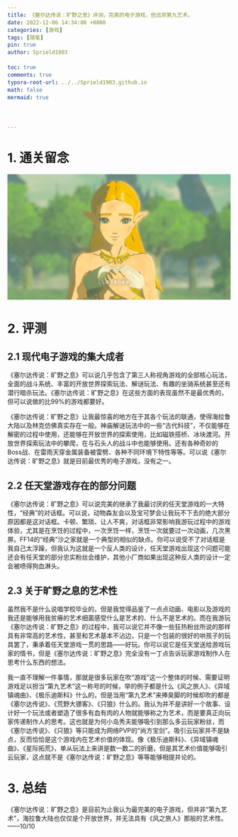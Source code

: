 ```yaml
---
title: 《塞尔达传说：旷野之息》评测，完美的电子游戏，但远非第九艺术。
date: 2022-12-06 14:34:00 +0800
categories: [游戏]
tags: [随笔]
pin: true
author: Sprield1903

toc: true
comments: true
typora-root-url: ../../Sprield1903.github.io
math: false
mermaid: true



---
```


# 1. 通关留念

![塞尔达传说：旷野之息](/assets/blog_res/2022-12-06-breath-of-the-wild.assets/%E5%A1%9E%E5%B0%94%E8%BE%BE%E4%BC%A0%E8%AF%B4%EF%BC%9A%E6%97%B7%E9%87%8E%E4%B9%8B%E6%81%AF.jpg)

# 2. 评测

## 2.1 现代电子游戏的集大成者

《塞尔达传说：旷野之息》可以说几乎包含了第三人称视角游戏的全部核心玩法，全面的战斗系统、丰富的开放世界探索玩法、解谜玩法、有趣的坐骑系统甚至还有潜行暗杀玩法。《塞尔达传说：旷野之息》在这些方面的表现虽然不是最优秀的，但可以说做的比99%的游戏都要好。

《塞尔达传说：旷野之息》让我最惊喜的地方在于其各个玩法的联通，使得海拉鲁大陆以及林克仿佛真实存在一般。神庙解谜玩法中的一些“古代科技”，不仅能够在解密的过程中使用，还能够在开放世界的探索使用，比如磁铁搭桥、冰块渡河。开放世界探索玩法中的攀爬，在与石头人的战斗中也能够使用。还有各种奇妙的Boss战、在雷雨天穿金属装备被雷劈、各种不同环境下特性等等。可以说《塞尔达传说：旷野之息》就是目前最优秀的电子游戏，没有之一。

## 2.2 任天堂游戏存在的部分问题

《塞尔达传说：旷野之息》可以说完美的继承了我最讨厌的任天堂游戏的一大特性，“经典”的对话框。可以说，动物森友会以及宝可梦会让我玩不下去的绝大部分原因都是这对话框。卡顿、繁琐、让人不爽，对话框非常影响我游玩过程中的游戏体验，尤其是在烹饪的过程中，一次烹饪一样，烹饪一次就要过一次动画，几次黑屏。FF14的“经典”沙之家就是一个典型的相似的缺点。你可以说受不了对话框是我自己太浮躁，但我认为这就是一个反人类的设计，任天堂游戏出现这个问题可能还会有任天堂的部分忠实粉丝会维护，其他小厂商如果出现这种反人类的设计一定会被喷得狗血淋头。

## 2.3 关于旷野之息的艺术性

虽然我不是什么说唱学校毕业的，但是我觉得品鉴了一点点动画、电影以及游戏的我还是能够用我贫瘠的艺术细菌感受什么是艺术的、什么不是艺术的。而在我游玩《塞尔达传说：旷野之息》的过程中，我可以说它并不像一些狂热粉丝所说的那样具有非常高的艺术性，甚至和艺术基本不沾边，只是一个包装的很好的哄孩子的玩具罢了，秉承着任天堂游戏一贯的思路——好玩。你可以说它是任天堂送给游戏玩家的情书，但是《塞尔达传说：旷野之息》完全没有一丁点告诉玩家游戏制作人在思考什么东西的想法。

我一直不理解一件事情，那就是很多玩家在吹“游戏”这一个整体的时候、需要证明游戏足以担当“第九艺术”这一称号的时候，举的例子都是什么《风之旅人》、《异域镇魂曲》、《极乐迪斯科》什么的，但是当用“第九艺术”来捧臭脚的时候却吹的都是《塞尔达传说》、《荒野大镖客》、《只狼》什么的。我认为并不是讲好一个故事、设计好一个玩法或者塑造了很多有血有肉的人物就能够称之为艺术，而是要真正向玩家传递制作人的思考。这也就是为何小岛秀夫能够吸引到那么多云玩家粉丝，而《塞尔达传说》、《只狼》等只能成为网络PVP的“尚方宝剑”。吸引云玩家并不是缺点，反而恰恰是这个游戏内在艺术价值的体现。像《极乐迪斯科》、《异域镇魂曲》、《星际拓荒》，单从玩法上来讲是数一数二的折磨，但是其艺术价值能够吸引云玩家，这点就不是《塞尔达传说：旷野之息》等等能够相提并论的。

# 3. 总结

《塞尔达传说：旷野之息》是目前为止我认为最完美的电子游戏，但并非“第九艺术”，海拉鲁大陆也仅仅是个开放世界，并无法具有《风之旅人》那般的艺术性。——10/10
